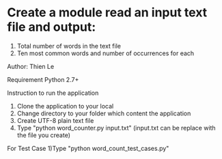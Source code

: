# Create a module read an input text file and output:
 1) Total number of words in the text file
 2) Ten most common words and number of occurrences for each

Author: Thien Le

Requirement
    Python 2.7+

Instruction to run the application
 1) Clone the application to your local
 2) Change directory to your folder which content the application
 3) Create UTF-8 plain text file
 4) Type "python word_counter.py input.txt" (input.txt can be replace with the file you create)

For Test Case
 1)Type "python word_count_test_cases.py" 
